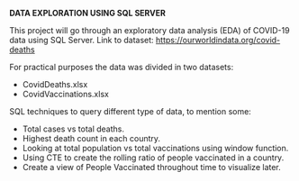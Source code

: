 **DATA EXPLORATION USING SQL SERVER**

This project will go through an exploratory data analysis (EDA) of COVID-19 data using SQL Server. Link to dataset: https://ourworldindata.org/covid-deaths

For practical purposes the data was divided in two datasets:

- CovidDeaths.xlsx
- CovidVaccinations.xlsx

SQL techniques to query different type of data, to mention some:

- Total cases vs total deaths.
- Highest death count in each country.
- Looking at total population vs total vaccinations using window function.
- Using CTE to create the rolling ratio of people vaccinated in a country.
- Create a view of People Vaccinated throughout time to visualize later.
